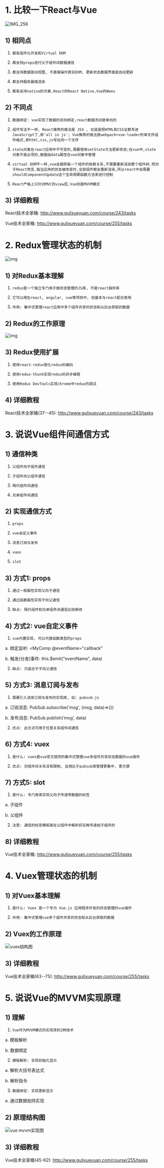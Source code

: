 # 1.  比较一下React与Vue

![IMG_256](file:///C:/Users/lenovo/AppData/Local/Temp/msohtmlclip1/01/clip_image001.jpg)

## 1)  相同点

1)     都有组件化开发和Virtual DOM

2)     都支持props进行父子组件间数据通信

3)     都支持数据驱动视图, 不直接操作真实DOM, 更新状态数据界面就自动更新

4)     都支持服务器端渲染

5)     都有支持native的方案,React的React Native,Vue的Weex

## 2)  不同点

1)     数据绑定: vue实现了数据的双向绑定,react数据流动是单向的

2)     组件写法不一样, React推荐的做法是 JSX , 也就是把HTML和CSS全都写进JavaScript了,即'all in js'; Vue推荐的做法是webpack+vue-loader的单文件组件格式,即html,css,js写在同一个文件

3)     state对象在react应用中不可变的,需要使用setState方法更新状态;在vue中,state对象不是必须的,数据由data属性在vue对象中管理

4)     virtual DOM不一样,vue会跟踪每一个组件的依赖关系,不需要重新渲染整个组件树.而对于React而言,每当应用的状态被改变时,全部组件都会重新渲染,所以react中会需要shouldComponentUpdate这个生命周期函数方法来进行控制

5)     React严格上只针对MVC的view层,Vue则是MVVM模式

 

## 3)  详细教程

React技术全家桶: http://www.gulixueyuan.com/course/243/tasks

Vue技术全家桶: http://www.gulixueyuan.com/course/255/tasks

# 2.  Redux管理状态的机制

![img](file:///C:/Users/lenovo/AppData/Local/Temp/msohtmlclip1/01/clip_image003.jpg)

## 1)  对Redux基本理解

1)     redux是一个独立专门用于做状态管理的JS库, 不是react插件库

2)     它可以用在react, angular, vue等项目中, 但基本与react配合使用

3)     作用: 集中式管理react应用中多个组件共享的状态和从后台获取的数据

## 2)  Redux的工作原理

![img](file:///C:/Users/lenovo/AppData/Local/Temp/msohtmlclip1/01/clip_image005.jpg)

## 3)  Redux使用扩展

1)     使用react-redux简化redux的编码

2)     使用redux-thunk实现redux的异步编程

3)     使用Redux DevTools实现chrome中redux的调试

## 4)  详细教程

React技术全家桶(37--45): http://www.gulixueyuan.com/course/243/tasks

# 3.  说说Vue组件间通信方式

## 1)  通信种类

1)     父组件向子组件通信

2)     子组件向父组件通信

3)     隔代组件间通信

4)     兄弟组件间通信

## 2)  实现通信方式

1)     props

2)     vue自定义事件

3)     消息订阅与发布

4)     vuex

5)     slot

## 3)  方式1: props

1)     通过一般属性实现父向子通信

2)     通过函数属性实现子向父通信

3)     缺点: 隔代组件和兄弟组件间通信比较麻烦

## 4)  方式2: vue自定义事件

1)     vue内置实现, 可以代替函数类型的props

a.     绑定监听: <MyComp @eventName="callback"

b.     触发(分发)事件: this.$emit("eventName", data)

2)     缺点: 只适合于子向父通信

 

 

## 5)  方式3: 消息订阅与发布

1)     需要引入消息订阅与发布的实现库, 如: pubsub-js

a.     订阅消息: PubSub.subscribe('msg', (msg, data)=>{})

b.     发布消息: PubSub.publish(‘msg’, data)

2)     优点: 此方式可用于任意关系组件间通信

## 6)  方式4: vuex

1)     是什么: vuex是vue官方提供的集中式管理vue多组件共享状态数据的vue插件

2)     优点: 对组件间关系没有限制, 且相比于pubsub库管理更集中, 更方便

## 7)  方式5: slot

1)     是什么: 专门用来实现父向子传递带数据的标签

a.     子组件

b.     父组件

2)     注意: 通信的标签模板是在父组件中解析好后再传递给子组件的

## 8)  详细教程

Vue技术全家桶: http://www.gulixueyuan.com/course/255/tasks

# 4.  Vuex管理状态的机制

## 1)  对Vuex基本理解

1)     是什么: Vuex 是一个专为 Vue.js 应用程序开发的状态管理的vue插件

2)     作用: 集中式管理vue多个组件共享的状态和从后台获取的数据

## 2)  Vuex的工作原理

![vuex结构图](file:///C:/Users/lenovo/AppData/Local/Temp/msohtmlclip1/01/clip_image007.gif)

## 3)  详细教程

Vue技术全家桶(63--75): http://www.gulixueyuan.com/course/255/tasks

 

 

 

 

 

 

 

# 5.  说说Vue的MVVM实现原理

## 1)  理解

1)     Vue作为MVVM模式的实现库的2种技术

a.     模板解析

b.     数据绑定

2)     模板解析: 实现初始化显示

a.     解析大括号表达式

b.     解析指令

3)     数据绑定: 实现更新显示

a.     通过数据劫持实现

## 2)  原理结构图

![vue mvvm实现图](file:///C:/Users/lenovo/AppData/Local/Temp/msohtmlclip1/01/clip_image009.gif)

## 3)  详细教程

Vue技术全家桶(45-62): http://www.gulixueyuan.com/course/255/tasks

 